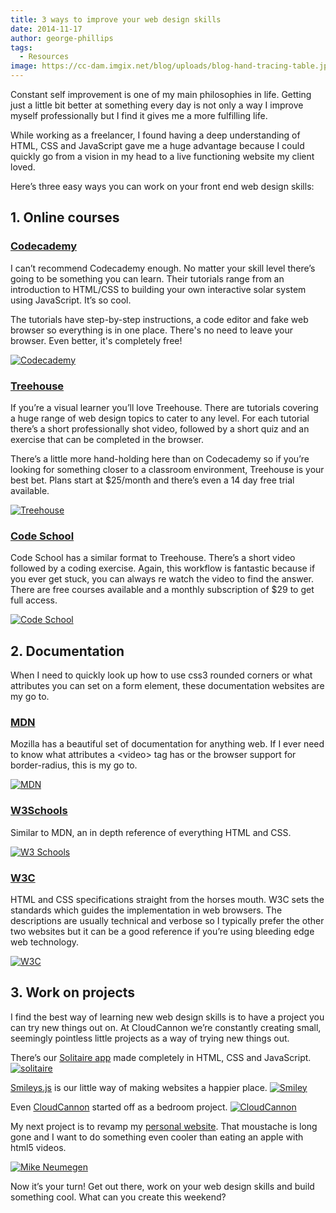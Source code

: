 ```yaml
---
title: 3 ways to improve your web design skills
date: 2014-11-17
author: george-phillips
tags:
  - Resources
image: https://cc-dam.imgix.net/blog/uploads/blog-hand-tracing-table.jpg
---
```


Constant self improvement is one of my main philosophies in life. Getting just a little bit better at something every day is not only a way I improve myself professionally but I find it gives me a more fulfilling life.

While working as a freelancer, I found having a deep understanding of HTML, CSS and JavaScript gave me a huge advantage because I could quickly go from a vision in my head to a live functioning website my client loved.

Here’s three easy ways you can work on your front end web design skills:

## 1\. Online courses

### [Codecademy](http://www.codecademy.com/)

I can’t recommend Codecademy enough. No matter your skill level there’s going to be something you can learn. Their tutorials range from an introduction to HTML/CSS to building your own interactive solar system using JavaScript. It’s so cool.

The tutorials have step-by-step instructions, a code editor and fake web browser so everything is in one place. There's no need to leave your browser. Even better, it's completely free\!

[![Codecademy](https://cc-dam.imgix.net/blog/assets/blog/3-ways-to-improve-your-webdesign-skills/codecadmey.png)](http://codecademy.com)

### [Treehouse](http://teamtreehouse.com/)

If you’re a visual learner you’ll love Treehouse. There are tutorials covering a huge range of web design topics to cater to any level. For each tutorial there’s a short professionally shot video, followed by a short quiz and an exercise that can be completed in the browser.

There’s a little more hand-holding here than on Codecademy so if you’re looking for something closer to a classroom environment, Treehouse is your best bet. Plans start at $25/month and there’s even a 14 day free trial available.

[![Treehouse](https://cc-dam.imgix.net/blog/assets/blog/3-ways-to-improve-your-webdesign-skills/treehouse.png)](http://teamtreehouse.com)

### [Code School](http://codeschool.com)

Code School has a similar format to Treehouse. There’s a short video followed by a coding exercise. Again, this workflow is fantastic because if you ever get stuck, you can always re watch the video to find the answer. There are free courses available and a monthly subscription of $29 to get full access.

[![Code School](https://cc-dam.imgix.net/blog/assets/blog/3-ways-to-improve-your-webdesign-skills/codeschool.png)](http://codeschool.com)

## 2\. Documentation

When I need to quickly look up how to use css3 rounded corners or what attributes you can set on a form element, these documentation websites are my go to.

### [MDN](https://developer.mozilla.org/)

Mozilla has a beautiful set of documentation for anything web. If I ever need to know what attributes a &lt;video&gt; tag has or the browser support for border-radius, this is my go to.

[![MDN](https://cc-dam.imgix.net/blog/assets/blog/3-ways-to-improve-your-webdesign-skills/mdn.png)](https://developer.mozilla.org)

### [W3Schools](http://w3schools.com)

Similar to MDN, an in depth reference of everything HTML and CSS.

[![W3 Schools](https://cc-dam.imgix.net/blog/assets/blog/3-ways-to-improve-your-webdesign-skills/w3schools.png)](https://w3schools.com)

### [W3C](http://www.w3.org/)

HTML and CSS specifications straight from the horses mouth. W3C sets the standards which guides the implementation in web browsers. The descriptions are usually technical and verbose so I typically prefer the other two websites but it can be a good reference if you’re using bleeding edge web technology.

[![W3C](https://cc-dam.imgix.net/blog/assets/blog/3-ways-to-improve-your-webdesign-skills/w3c.png)](https://www.w3.org)

## 3\. Work on projects

I find the best way of learning new web design skills is to have a project you can try new things out on. At CloudCannon we’re constantly creating small, seemingly pointless little projects as a way of trying new things out.

There’s our [Solitaire app](http://solitaire.cloudvent.net/) made completely in HTML, CSS and JavaScript. [![solitaire](https://cc-dam.imgix.net/blog/assets/blog/3-ways-to-improve-your-webdesign-skills/solitaire.png)](http://solitaire.cloudvent.net/)

[Smileys.js](https://smiley.cloudcannon.com/) is our little way of making websites a happier place. [![Smiley](https://cc-dam.imgix.net/blog/assets/blog/3-ways-to-improve-your-webdesign-skills/smiley.png)](https://smiley.cloudcannon.com/)

Even [CloudCannon](http://cloudcannon.com) started off as a bedroom project. [![CloudCannon](https://cc-dam.imgix.net/blog/assets/blog/3-ways-to-improve-your-webdesign-skills/cloudcannon.png)](http://cloudcannon.com/)

My next project is to revamp my [personal website](http://mikeneumegen.com). That moustache is long gone and I want to do something even cooler than eating an apple with html5 videos.

[![Mike Neumegen](https://cc-dam.imgix.net/blog/assets/blog/3-ways-to-improve-your-webdesign-skills/mikeneumegen.png)](http://mikeneumegen.com)

Now it’s your turn\! Get out there, work on your web design skills and build something cool. What can you create this weekend?